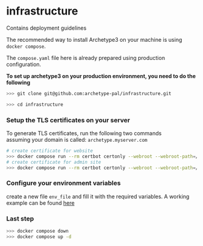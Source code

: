 # infrastructure
Contains deployment guidelines

The recommended way to install Archetype3 on your machine is using `docker compose`.

The `compose.yaml` file here is already prepared using production configuration.

**To set up archetype3 on your production environment, you need to do the following**

```bash
>>> git clone git@github.com:archetype-pal/infrastructure.git

>>> cd infrastructure
```

### Setup the TLS certificates on your server
To generate TLS certificates, run the following two commands  
assuming your domain is called: `archetype.myserver.com`
```bash
# create certificate for website
>>> docker compose run --rm certbot certonly --webroot --webroot-path=/var/www/certbot -d archetype.myserver.com
# create certificate for admin site
>>> docker compose run --rm certbot certonly --webroot --webroot-path=/var/www/certbot -d api.archetype.myserver.com
```

### Configure your environment variables
create a new file `env_file` and fill it with the required variables. A working example can be found [here](./env_file.example)

### Last step
```bash
>>> docker compose down
>>> docker compose up -d
```